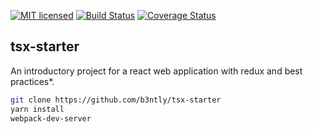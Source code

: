 [![MIT licensed](https://img.shields.io/badge/license-MIT-blue.svg)](https://raw.githubusercontent.com/b3ntly/tsx-starter/master/LICENSE.txt)
[![Build Status](https://travis-ci.org/b3ntly/tsx-starter.svg?branch=master)](https://travis-ci.org/b3ntly/tsx-starter) 
[![Coverage Status](https://coveralls.io/repos/github/b3ntly/tsx-starter/badge.svg?branch=master)](https://coveralls.io/github/b3ntly/tsx-starter?branch=master?q=1)

## tsx-starter

An introductory project for a react web application with redux and best practices*.

```bash
git clone https://github.com/b3ntly/tsx-starter
yarn install
webpack-dev-server
```